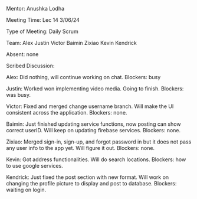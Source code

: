 Mentor: Anushka Lodha

Meeting Time: Lec 14 3/06/24

Type of Meeting: Daily Scrum

Team: Alex Justin Victor Baimin Zixiao Kevin Kendrick

Absent: none

Scribed Discussion:

Alex: Did nothing, will continue working on chat. Blockers: busy

Justin: Worked won implementing video media. Going to finish. Blockers: was busy.

Victor: Fixed and merged change username branch. Will make the UI consistent across the application. Blockers: none.

Baimin: Just finished updating service functions, now posting can show correct userID. Will keep on updating firebase services. Blockers: none.

Zixiao: Merged sign-in, sign-up, and forgot password in but it does not pass any user info to the app yet. Will figure it out. Blockers: none.

Kevin: Got address functionalities. Will do search locations. Blockers: how to use google services.

Kendrick: Just fixed the post section with new format. Will work on changing the profile picture to display and post to database. Blockers: waiting on login.
